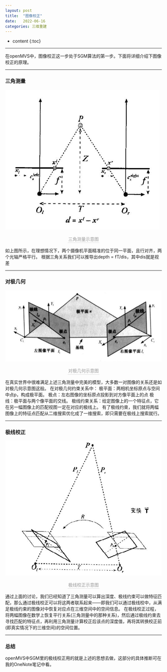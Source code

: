 ```yaml
---
layout: post
title:  "图像校正"
date:   2022-06-16
categories: 三维重建
---
```

* content
{:toc}

---

在openMVS中，图像校正这一步处于SGM算法的第一步。下面将详细介绍下图像校正的原理。

---
### 三角测量
![](/img/openMVS/三角测量示意图.png)
<center>    <div style="color:orange; border-bottom: 1px solid #d9d9d9;
    display: inline-block;
    color: #999;
    padding: 2px;">三角测量示意图</div></center>

如上图所示，在理想情况下，两个摄像机平面精准的位于同一平面，且行对齐，两个光轴严格平行。
根据三角关系我们可以推导出depth = fT/dis，其中dis就是视差

---
### 对极几何

![](/img/openMVS/对极几何示意图.png)
<center>    <div style="color:orange; border-bottom: 1px solid #d9d9d9;
    display: inline-block;
    color: #999;
    padding: 2px;">对极几何示意图</div></center>

在真实世界中很难满足上述三角测量中完美的模型，大多数一对图像的关系还是如对极几何示意图这般。
在对极几何约束关系中：
极平面：两相机坐标原点与空间中点p，构成极平面。
极点：左右图像的坐标原点投影到对方像平面上的点
极线：极平面与两个像平面的交线。
极线约束关系：给定图像上的一个特征点，它在另一幅图像上的匹配视图一定在对应的极线上。
有了极线约束，我们就将两幅图像上的特征点匹配从二维搜索优化成了一维搜索，即只需要在极线上搜索就行。

---
### 极线校正
![](/img/openMVS/极线校正示意图.png)
<center>    <div style="color:orange; border-bottom: 1px solid #d9d9d9;
    display: inline-block;
    color: #999;
    padding: 2px;">极线校正示意图</div></center>

通过上面的讨论，我们已经知道了三角测量可以算出深度、极线约束可以做特征匹配，那么通过极线校正可以将这两者联系起来——即我们可以通过极线校中，从满足极线约束的图像对中恢复对应点在三维空间中的空间信息。
在极线校正过程，将两幅图像在数学上恢复平行关系(三角测量中的那种关系)，然后通过极线约束去寻找匹配的特征点，再利用三角测量计算校正后该点的深度值，再将其转换校正前(即真实情况下的三维空间)的空间位置。

---
### 总结
openMVS中SGM里的极线校正用的就是上述的思想去做，这部分的具体推断可在我的OneNote笔记中看。